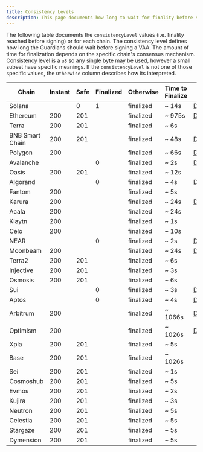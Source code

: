 ```yaml
---
title: Consistency Levels
description: This page documents how long to wait for finality before signing, based on each chain’s consistency (finality) level and consensus mechanism.
---
```


The following table documents the `consistencyLevel` values (i.e. finality reached before signing) or for each chain. The consistency level defines how long the Guardians should wait before signing a VAA. The amount of time for finalization depends on the specific chain's consensus mechanism. Consistency level is a `u8` so any single byte may be used, however a small subset have specific meanings. If the `consistencyLevel` is not one of those specific values, the `Otherwise` column describes how its interpreted.

| Chain           | Instant | Safe | Finalized | Otherwise | Time to Finalize | Details                                                                                                            |
|-----------------|---------|------|-----------|-----------|------------------|--------------------------------------------------------------------------------------------------------------------|
| Solana          |         | 0    | 1         | finalized | ~ 14s            | [Details](https://docs.solana.com/cluster/commitments){target=_blank}                                              |
| Ethereum        | 200     | 201  |           | finalized | ~ 975s           | [Details](https://www.alchemy.com/overviews/ethereum-commitment-levels){target=_blank}                             |
| Terra           | 200     | 201  |           | finalized | ~ 6s             |                                                                                                                    |
| BNB Smart Chain | 200     | 201  |           | finalized | ~ 48s            | [Details](https://docs.bnbchain.org/docs/learn/consensus){target=_blank}                                           |
| Polygon         | 200     |      |           | finalized | ~ 66s            | [Details](https://docs.polygon.technology/pos/architecture/heimdall/checkpoints/){target=_blank}                   |
| Avalanche       |         |      | 0         | finalized | ~ 2s             | [Details](https://docs.avax.network/build/dapp/advanced/integrate-exchange#determining-finality){target=_blank}    |
| Oasis           | 200     | 201  |           | finalized | ~ 12s            |                                                                                                                    |
| Algorand        |         |      | 0         | finalized | ~ 4s             | [Details](https://developer.algorand.org/docs/get-started/basics/why_algorand/#finality){target=_blank}            |
| Fantom          | 200     |      |           | finalized | ~ 5s             |                                                                                                                    |
| Karura          | 200     |      |           | finalized | ~ 24s            | [Details](https://wiki.polkadot.network/docs/learn-consensus){target=_blank}                                       |
| Acala           | 200     |      |           | finalized | ~ 24s            |                                                                                                                    |
| Klaytn          | 200     |      |           | finalized | ~ 1s             |                                                                                                                    |
| Celo            | 200     |      |           | finalized | ~ 10s            |                                                                                                                    |
| NEAR            |         |      | 0         | finalized | ~ 2s             | [Details](https://nomicon.io/ChainSpec/Consensus){target=_blank}                                                   |
| Moonbeam        | 200     |      |           | finalized | ~ 24s            | [Details](https://docs.moonbeam.network/builders/build/moonbeam-custom-api/#finality-rpc-endpoints){target=_blank} |
| Terra2          | 200     | 201  |           | finalized | ~ 6s             |                                                                                                                    |
| Injective       | 200     | 201  |           | finalized | ~ 3s             |                                                                                                                    |
| Osmosis         | 200     | 201  |           | finalized | ~ 6s             |                                                                                                                    |
| Sui             |         |      | 0         | finalized | ~ 3s             | [Details](https://docs.sui.io/concepts/sui-architecture/consensus){target=_blank}                                  |
| Aptos           |         |      | 0         | finalized | ~ 4s             | [Details](https://aptos.dev/reference/glossary/#byzantine-fault-tolerance-bft){target=_blank}                      |
| Arbitrum        | 200     |      |           | finalized | ~ 1066s          | [Details](https://developer.arbitrum.io/tx-lifecycle){target=_blank}                                               |
| Optimism        | 200     |      |           | finalized | ~ 1026s          | [Details](https://community.optimism.io/docs/developers/bridge/comm-strategies/){target=_blank}                    |
| Xpla            | 200     | 201  |           | finalized | ~ 5s             |                                                                                                                    |
| Base            | 200     | 201  |           | finalized | ~ 1026s          |                                                                                                                    |
| Sei             | 200     | 201  |           | finalized | ~ 1s             |                                                                                                                    |
| Cosmoshub       | 200     | 201  |           | finalized | ~ 5s             |                                                                                                                    |
| Evmos           | 200     | 201  |           | finalized | ~ 2s             |                                                                                                                    |
| Kujira          | 200     | 201  |           | finalized | ~ 3s             |                                                                                                                    |
| Neutron         | 200     | 201  |           | finalized | ~ 5s             |                                                                                                                    |
| Celestia        | 200     | 201  |           | finalized | ~ 5s             |                                                                                                                    |
| Stargaze        | 200     | 201  |           | finalized | ~ 5s             |                                                                                                                    |
| Dymension       | 200     | 201  |           | finalized | ~ 5s             |                                                                                                                    |